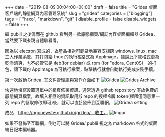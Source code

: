 +++
date = "2019-08-09 00:04:00+00:00"
draft = false
title = "Gridea 桌面客戶端的靜態網頁內容管理系統"
slug = "gridea"
categories = ["blogging"]
tags = [
  "hexo",
  "markdown",
  "git"
  ]
disable_profile = false
disable_widgets = false
+++

繼 publii 之後偶而在 github 看到另一款靜態網頁/網誌內容桌面編輯器 Gridea，當然要下載來親自體驗看看。
<!--more-->

因為以 electron 寫成的，故産品相對可輕易地兼容支援跨 windows. linux, mac 三大作業系統，其打包給 linux 的執行檔格式為  AppImage，據說此下載格式更為乾淨清爽，也不必管它是 deb(for debian) 或 rpm (for Fedora, CentOS)　的打包，讓下載的 AppImage 為可執行檔案，點擊執行就會自動執行完成安裝手續。

第一次啟動 Gridea, 其文件管理庫與寫作介面如下
![Gridea](https://i.imgur.com/DXjHLrv.png)
![Gridea Archive](https://i.imgur.com/rZ8E5GF.png)


快速地填寫設置選單中的網頁佈署資訊，通常透過 github repository 寄放免費的靜態網頁檔案，故填入相應的資訊取用該 repo 的授權令牌 token(權限僅同意第一列 repo 的讀取修改即可)後，就可以直接發佈到互聯網。
![Gridea setting](https://i.imgur.com/9AxSiCS.png)

成品　https://ngonewstw.github.io/gridea/　收工。
![Imgur](https://i.imgur.com/YPg1p3i.png)

如果不發佈至互聯網，倒也可以將 Gridea/ publii  視之為 markdown 格式的桌面端日記本編輯器。
